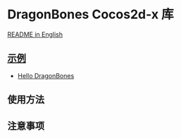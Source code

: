 # DragonBones Cocos2d-x 库
[README in English](./README.md)
## [示例](./Demos/)
* [Hello DragonBones](./Demos/Classes/HelloDragonBones.h)

## 使用方法

## 注意事项
